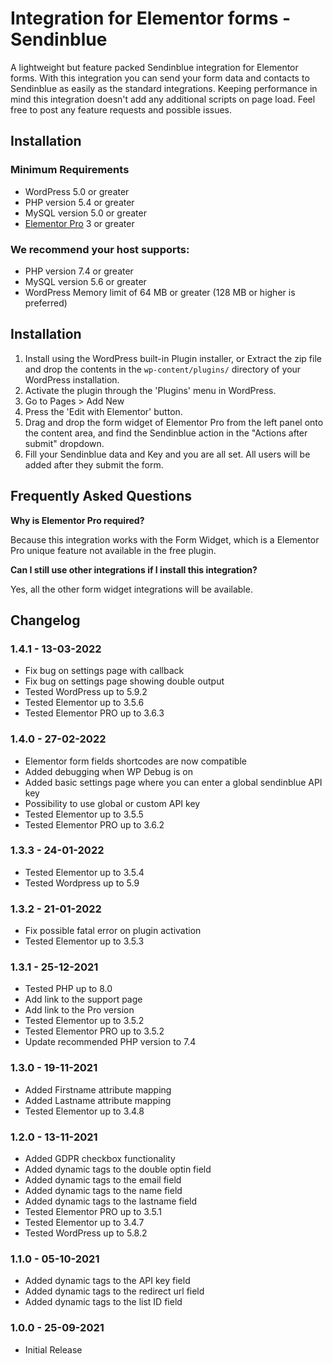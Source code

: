# Integration for Elementor forms - Sendinblue

A lightweight but feature packed Sendinblue integration for Elementor forms.
With this integration you can send your form data and contacts to Sendinblue as easily as the standard integrations. 
Keeping performance in mind this integration doesn't add any additional scripts on page load. 
Feel free to post any feature requests and possible issues.

## Installation

### Minimum Requirements

* WordPress 5.0 or greater
* PHP version 5.4 or greater
* MySQL version 5.0 or greater
* [Elementor Pro](https://elementor.com) 3 or greater

### We recommend your host supports:

* PHP version 7.4 or greater
* MySQL version 5.6 or greater
* WordPress Memory limit of 64 MB or greater (128 MB or higher is preferred)


## Installation

1. Install using the WordPress built-in Plugin installer, or Extract the zip file and drop the contents in the `wp-content/plugins/` directory of your WordPress installation.
2. Activate the plugin through the 'Plugins' menu in WordPress.
3. Go to Pages > Add New
4. Press the 'Edit with Elementor' button.
5. Drag and drop the form widget of Elementor Pro from the left panel onto the content area, and find the Sendinblue action in the "Actions after submit" dropdown.
6. Fill your Sendinblue data and Key and you are all set. All users will be added after they submit the form.


## Frequently Asked Questions

**Why is Elementor Pro required?**

Because this integration works with the Form Widget, which is a Elementor Pro unique feature not available in the free plugin.

**Can I still use other integrations if I install this integration?**

Yes, all the other form widget integrations will be available.

## Changelog

### 1.4.1 - 13-03-2022
* Fix bug on settings page with callback
* Fix bug on settings page showing double output
* Tested WordPress up to 5.9.2
* Tested Elementor up to 3.5.6
* Tested Elementor PRO up to 3.6.3

### 1.4.0 - 27-02-2022
* Elementor form fields shortcodes are now compatible
* Added debugging when WP Debug is on
* Added basic settings page where you can enter a global sendinblue API key
* Possibility to use global or custom API key
* Tested Elementor up to 3.5.5
* Tested Elementor PRO up to 3.6.2

### 1.3.3 - 24-01-2022
* Tested Elementor up to 3.5.4
* Tested Wordpress up to 5.9

### 1.3.2 - 21-01-2022
* Fix possible fatal error on plugin activation
* Tested Elementor up to 3.5.3

### 1.3.1 - 25-12-2021
* Tested PHP up to 8.0
* Add link to the support page
* Add link to the Pro version
* Tested Elementor up to 3.5.2
* Tested Elementor PRO up to 3.5.2
* Update recommended PHP version to 7.4

### 1.3.0 - 19-11-2021
* Added Firstname attribute mapping
* Added Lastname attribute mapping
* Tested Elementor up to 3.4.8

### 1.2.0 - 13-11-2021
* Added GDPR checkbox functionality
* Added dynamic tags to the double optin field
* Added dynamic tags to the email field
* Added dynamic tags to the name field
* Added dynamic tags to the lastname field
* Tested Elementor PRO up to 3.5.1
* Tested Elementor up to 3.4.7
* Tested WordPress up to 5.8.2

### 1.1.0 - 05-10-2021
* Added dynamic tags to the API key field
* Added dynamic tags to the redirect url field
* Added dynamic tags to the list ID field

### 1.0.0 - 25-09-2021
* Initial Release